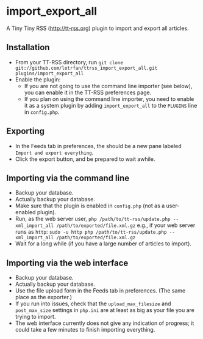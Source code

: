 import_export_all
=================

A Tiny Tiny RSS (http://tt-rss.org) plugin to import and export all articles.

Installation
------------
 - From your TT-RSS directory, run
    `git clone git://github.com/lotrfan/ttrss_import_export_all.git plugins/import_export_all`
 - Enable the plugin:
   - If you are not going to use the command line importer (see below), you can enable it in the TT-RSS preferences page.
   - If you plan on using the command line importer, you need to enable it as a system plugin by adding `import_export_all` to the `PLUGINS` line in `config.php`.

Exporting
---------
 - In the Feeds tab in preferences, the should be a new pane labeled `Import and export everything`.
 - Click the export button, and be prepared to wait awhile.

Importing via the command line
------------------------------
 - Backup your database.
 - Actually backup your database.
 - Make sure that the plugin is enabled in `config.php` (not as a user-enabled plugin).
 - Run, as the web server user,
    `php /path/to/tt-rss/update.php --xml_import_all /path/to/exported/file.xml.gz`
   e.g., if your web server runs as `http`:
    `sudo -u http php /path/to/tt-rss/update.php --xml_import_all /path/to/exported/file.xml.gz`
 - Wait for a long while (if you have a large number of articles to import).

Importing via the web interface
-------------------------------
 - Backup your database.
 - Actually backup your database.
 - Use the file upload form in the Feeds tab in preferences. (The same place as the exporter.)
 - If you run into issues, check that the `upload_max_filesize` and `post_max_size` settings in `php.ini` are at least as big as your file you are trying to import.
 - The web interface currently does not give any indication of progress; it could take a few minutes to finish importing everything.
